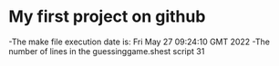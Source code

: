 # My first project on github
-The make file execution date is: Fri May 27 09:24:10 GMT 2022
-The number of lines in the guessinggame.shest script 31
